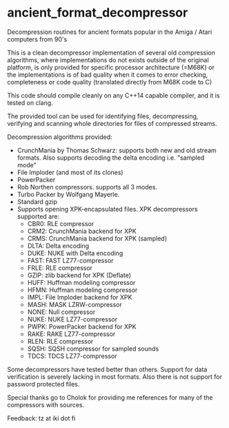 # ancient_format_decompressor

Decompression routines for ancient formats popular in the Amiga / Atari computers from 90's

This is a clean decompressor implementation of several old compression algorithms, where implementations
do not exists outside of the original platform, is only provided for specific processor architecture (=M68K)
or the implementations is of bad quality when it comes to error checking, completeness or
code quality (translated directly from M68K code to C)

This code should compile cleanly on any C++14 capable compiler, and it is tested on clang.

The provided tool can be used for identifying files, decompressing, verifying and scanning whole directories for
files of compressed streams.

Decompression algorithms provided:
* CrunchMania by Thomas Schwarz: supports both new and old stream formats. Also supports decoding the delta encoding i.e. "sampled mode"
* File Imploder (and most of its clones)
* PowerPacker
* Rob Northen compressors. supports all 3 modes.
* Turbo Packer by Wolfgang Mayerle.
* Standard gzip
* Supports opening XPK-encapsulated files. XPK decompressors supported are:
  * CBR0: RLE compressor
  * CRM2: CrunchMania backend for XPK
  * CRMS: CrunchMania backend for XPK (sampled)
  * DLTA: Delta encoding
  * DUKE: NUKE with Delta encoding
  * FAST: FAST LZ77-compressor
  * FRLE: RLE compressor
  * GZIP: zlib backend for XPK (Deflate)
  * HUFF: Huffman modeling compressor
  * HFMN: Huffman modeling compressor
  * IMPL: File Imploder backend for XPK
  * MASH: MASK LZRW-compressor
  * NONE: Null compressor
  * NUKE: NUKE LZ77-compressor
  * PWPK: PowerPacker backend for XPK
  * RAKE: RAKE LZ77-compressor
  * RLEN: RLE compressor
  * SQSH: SQSH compressor for sampled sounds
  * TDCS: TDCS LZ77-compressor

Some decompressors have tested better than others. Support for data verification is severely lacking in most formats.
Also there is not support for password protected files.

Special thanks go to Cholok for providing me references for many of the compressors with sources.

Feedback: tz at iki dot fi

